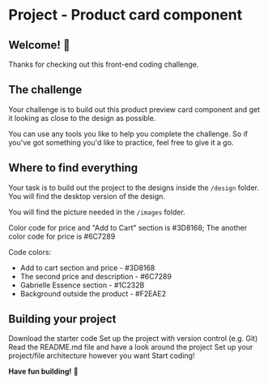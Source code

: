 # Project - Product card component

## Welcome! 👋

Thanks for checking out this front-end coding challenge.

## The challenge

Your challenge is to build out this product preview card component and get it looking as close to the design as possible.

You can use any tools you like to help you complete the challenge. So if you've got something you'd like to practice, feel free to give it a go.

## Where to find everything

Your task is to build out the project to the designs inside the `/design` folder. You will find the desktop version of the design. 

You will find the picture needed in the `/images` folder.

Color code for price and "Add to Cart" section is #3D8168; The another color code for price is #6C7289

Code colors: 
- Add to cart section and price - #3D8168
- The second price and description - #6C7289
- Gabrielle Essence section - #1C232B
- Background outside the product - #F2EAE2


## Building your project

Download the starter code
Set up the project with version control (e.g. Git)
Read the README.md file and have a look around the project
Set up your project/file architecture however you want
Start coding!

**Have fun building!** 🚀

